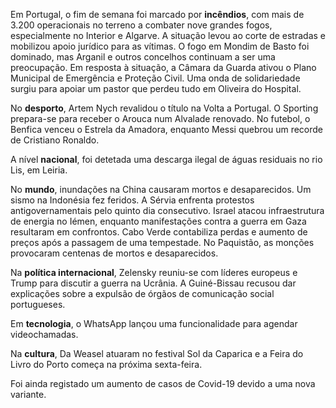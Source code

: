 Em Portugal, o fim de semana foi marcado por **incêndios**, com mais de 3.200 operacionais no terreno a combater nove grandes fogos, especialmente no Interior e Algarve. A situação levou ao corte de estradas e mobilizou apoio jurídico para as vítimas. O fogo em Mondim de Basto foi dominado, mas Arganil e outros concelhos continuam a ser uma preocupação. Em resposta à situação, a Câmara da Guarda ativou o Plano Municipal de Emergência e Proteção Civil. Uma onda de solidariedade surgiu para apoiar um pastor que perdeu tudo em Oliveira do Hospital.

No **desporto**, Artem Nych revalidou o título na Volta a Portugal. O Sporting prepara-se para receber o Arouca num Alvalade renovado. No futebol, o Benfica venceu o Estrela da Amadora, enquanto Messi quebrou um recorde de Cristiano Ronaldo.

A nível **nacional**, foi detetada uma descarga ilegal de águas residuais no rio Lis, em Leiria.

No **mundo**, inundações na China causaram mortos e desaparecidos. Um sismo na Indonésia fez feridos. A Sérvia enfrenta protestos antigovernamentais pelo quinto dia consecutivo. Israel atacou infraestrutura de energia no Iémen, enquanto manifestações contra a guerra em Gaza resultaram em confrontos. Cabo Verde contabiliza perdas e aumento de preços após a passagem de uma tempestade. No Paquistão, as monções provocaram centenas de mortos e desaparecidos.

Na **política internacional**, Zelensky reuniu-se com líderes europeus e Trump para discutir a guerra na Ucrânia. A Guiné-Bissau recusou dar explicações sobre a expulsão de órgãos de comunicação social portugueses.

Em **tecnologia**, o WhatsApp lançou uma funcionalidade para agendar videochamadas.

Na **cultura**, Da Weasel atuaram no festival Sol da Caparica e a Feira do Livro do Porto começa na próxima sexta-feira.

Foi ainda registado um aumento de casos de Covid-19 devido a uma nova variante.